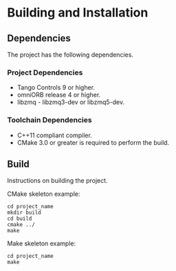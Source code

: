 # Building and Installation

## Dependencies

The project has the following dependencies.

### Project Dependencies

* Tango Controls 9 or higher.
* omniORB release 4 or higher.
* libzmq - libzmq3-dev or libzmq5-dev.

### Toolchain Dependencies

* C++11 compliant compiler.
* CMake 3.0 or greater is required to perform the build.

## Build

Instructions on building the project.

CMake skeleton example:

```
cd project_name
mkdir build
cd build
cmake ../
make
```

Make skeleton example:

```
cd project_name
make
```

